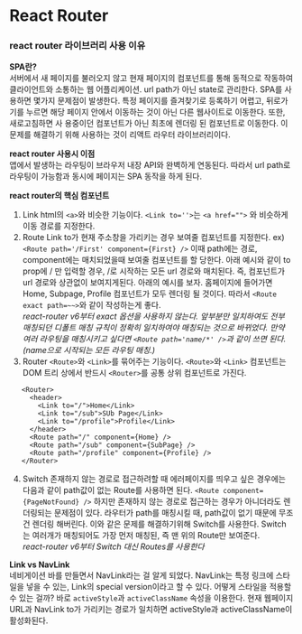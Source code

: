 React Router
===================
### react router 라이브러리 사용 이유

**SPA란?**  
서버에서 새 페이지를 불러오지 않고 현재 페이지의 컴포넌트를 통해 동적으로 작동하여 클라이언트와 소통하는 웹 어플리케이션. url path가 아닌 state로 관리한다.
SPA를 사용하면 몇가지 문제점이 발생한다. 특정 페이지를 즐겨찾기로 등록하기 어렵고, 뒤로가기를 누르면 해당 페이지 안에서 이동하는 것이 아닌 다른 웹사이트로 이동한다. 또한, 새로고침하면 사      용중이던 컴포넌트가 아닌 최초에 렌더링 된 컴포넌트로 이동한다. 이 문제를 해결하기 위해 사용하는 것이 리액트 라우터 라이브러리이다.

**react router 사용시 이점**  
앱에서 발생하는 라우팅이 브라우저 내장 API와 완벽하게 연동된다. 따라서 url path로 라우팅이 가능함과 동시에 페이지는 SPA 동작을 하게 된다.

**react router의 핵심 컴포넌트**  
1. Link
  html의 `<a>`와 비슷한 기능이다. `<Link to=''>`는 `<a href="">` 와 비슷하게 이동 경로를 지정한다. 
2. Route
  Link to가 현재 주소창을 가리키는 경우 보여줄 컴포넌트를 지정한다. ex) `<Route path='/First' component={First} />` 이때 path에는 경로, component에는 매치되었을때 보여줄 컴포넌트를 할   당한다. 아래 예시와 같이 to prop에 / 만 입력할 경우, /로 시작하는 모든 url 경로와 매치된다. 즉, 컴포넌트가 url 경로와 상관없이 보여지게된다. 아래의 예시를 보자. 홈페이지에 들어가면       Home, Subpage, Profile 컴포넌트가 모두 렌더링 될 것이다. 따라서 `<Route exact path=~~>`와 같이 작성하는게 좋다.  
  _react-router v6부터 exact 옵션을 사용하지 않는다. 앞부분만 일치하여도 전부 매칭되던 디폴트 매칭 규칙이 정확히 일치하여야 매칭되는 것으로 바뀌었다. 만약 여러 라우팅을 매칭시키고 싶다면 `<Route path='name/*' />`과 같이 쓰면 된다. (name으로 시작되는 모든 라우팅 매칭.)_
3. Router
  `<Route>`와 `<Link>`를 묶어주는 기능이다. `<Route>`와 `<Link>` 컴포넌트는 DOM 트리 상에서 반드시 `<Router>`를 공통 상위 컴포넌트로 가진다.
    
 ```
    <Router>
      <header>
        <Link to="/">Home</Link>
        <Link to="/sub">SUb Page</Link>
        <Link to="/profile">Profile</Link>
      </header>
      <Route path="/" component={Home} />
      <Route path="/sub" component={SubPage} />
      <Route path="/profile" component={Profile} />
    </Router>
```

4. Switch
   존재하지 않는 경로로 접근하려할 때 에러페이지를 띄우고 싶은 경우에는 다음과 같이 path값이 없는 Route를 사용하면 된다.
   `<Route component={PageNotFound} />`
   하지만 존재하지 않는 경로로 접근하는 경우가 아니더라도 렌더링되는 문제점이 있다. 라우터가 path를 매칭시킬 때, path값이 없기 때문에 무조건 렌더링 해버린다.
   이와 같은 문제를 해결하기위해 Switch를 사용한다. Switch는 여러개가 매칭되어도 가장 먼저 매칭된, 즉 맨 위의 Route만 보여준다.  
   _react-router v6부터 Switch 대신 Routes를 사용한다_


**Link vs NavLink**  
네비게이션 바를 만들면서 NavLink라는 걸 알게 되었다.
NavLink는 특정 링크에 스타일을 넣을 수 있는, Link의 special version이라고 할 수 있다. 어떻게 스타일을 적용할 수 있는 걸까?
바로 `activeStyle`과 `activeClassName` 속성을 이용한다. 현재 웹페이지 URL과 NavLink to가 가리키는 경로가 일치하면 activeStyle과 activeClassName이 활성화된다.
